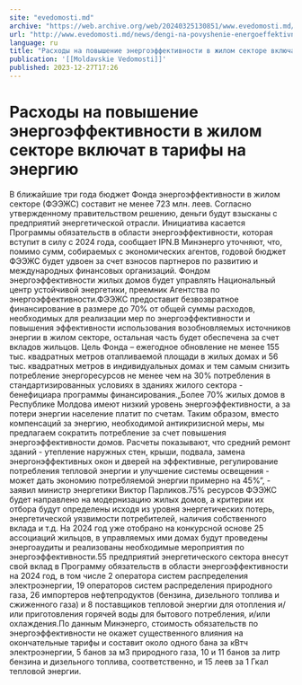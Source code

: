 ```yaml
---
site: "evedomosti.md"
archive: "https://web.archive.org/web/20240325130851/www.evedomosti.md/news/dengi-na-povyshenie-energoeffektivnosti-v-zhilom-sektore-vkl"
url: "http://www.evedomosti.md/news/dengi-na-povyshenie-energoeffektivnosti-v-zhilom-sektore-vkl"
language: ru
title: "Расходы на повышение энергоэффективности в жилом секторе включат в тарифы на энергию"
publication: '[[Moldavskie Vedomosti]]'
published: 2023-12-27T17:26
---
```


# Расходы на повышение энергоэффективности в жилом секторе включат в тарифы на энергию

В ближайшие три года бюджет Фонда энергоэффективности в жилом секторе (ФЭЭЖС) составит не менее 723 млн. леев. Согласно утвержденному правительством решению, деньги будут взысканы с предприятий энергетической отрасли. Инициатива касается Программы обязательств в области энергоэффективности, которая вступит в силу с 2024 года, сообщает IPN.В Минэнерго уточняют, что, помимо сумм, собираемых с экономических агентов, годовой бюджет ФЭЭЖС будет удвоен за счет взносов партнеров по развитию и международных финансовых организаций. Фондом энергоэффективности жилых домов будет управлять Национальный центр устойчивой энергетики, преемник Агентства по энергоэффективности.ФЭЭЖС предоставит безвозвратное финансирование в размере до 70% от общей суммы расходов, необходимых для реализации мер по энергоэффективности и повышения эффективности использования возобновляемых источников энергии в жилом секторе, остальная часть будет обеспечена за счет вкладов жильцов. Цель Фонда – ежегодное обновление не менее 155 тыс. квадратных метров отапливаемой площади в жилых домах и 56 тыс. квадратных метров в индивидуальных домах и тем самым снизить потребление энергоресурсов не менее чем на 30% потребления в стандартизированных условиях в зданиях жилого сектора - бенефициара программы финансирования.„Более 70% жилых домов в Республике Молдова имеют низкий уровень энергоэффективности, а за потери энергии население платит по счетам. Таким образом, вместо компенсаций за энергию, необходимой антикризисной меры, мы предлагаем сократить потребление за счет повышения энергоэффективности домов. Расчеты показывают, что средний ремонт зданий - утепление наружных стен, крыши, подвала, замена энергонэффективных окон и дверей на эффективные, регулирование потребления тепловой энергии и улучшение системы освещения - может дать экономию потребляемой энергии примерно на 45%”, - заявил министр энергетики Виктор Парликов.75% ресурсов ФЭЭЖС будет направлено на модернизацию жилых домов, а критерии их отбора будут определены исходя из уровня энергетических потерь, энергетической уязвимости потребителей, наличия собственного вклада и т.д. На 2024 год уже отобрано на конкурсной основе 25 ассоциаций жильцов, в управляемых ими домах будут проведены энергоаудиты и реализованы необходимые мероприятия по энергоэффективности.55 предприятий энергетического сектора внесут свой вклад в Программу обязательств в области энергоэффективности на 2024 год, в том числе 2 оператора систем распределения электроэнергии, 19 операторов систем распределения природного газа, 26 импортеров нефтепродуктов (бензина, дизельного топлива и сжиженного газа) и 8 поставщиков тепловой энергии для отопления и/или приготовления горячей воды для бытового потребления, и/или охлаждения.По данным Минэнерго, стоимость обязательств по энергоэффективности не окажет существенного влияния на окончательные тарифы и составит около одного бана за кВтч электроэнергии, 5 банов за м3 природного газа, 10 и 11 банов за литр бензина и дизельного топлива, соответственно, и 15 леев за 1 Гкал тепловой энергии.